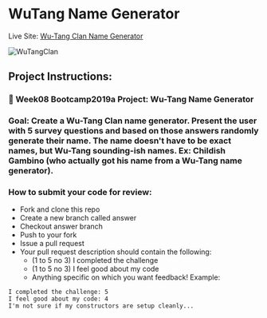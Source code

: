 # WuTang Name Generator

Live Site: [Wu-Tang Clan Name Generator](https://wutangnamegen.netlify.app/)

![WuTangClan](https://user-images.githubusercontent.com/101942628/168597106-d41fced8-8698-447c-9f6d-79045c070b7d.PNG)

## Project Instructions:

### 🎤 Week08 Bootcamp2019a Project: Wu-Tang Name Generator
### Goal: Create a Wu-Tang Clan name generator. Present the user with 5 survey questions and based on those answers randomly generate their name. The name doesn't have to be exact names, but Wu-Tang sounding-ish names. Ex: Childish Gambino (who actually got his name from a Wu-Tang name generator).

### How to submit your code for review:
- Fork and clone this repo
- Create a new branch called answer
- Checkout answer branch
- Push to your fork
- Issue a pull request
- Your pull request description should contain the following:
  - (1 to 5 no 3) I completed the challenge
  - (1 to 5 no 3) I feel good about my code
  - Anything specific on which you want feedback!
Example:
```
I completed the challenge: 5
I feel good about my code: 4
I'm not sure if my constructors are setup cleanly...
```

